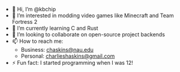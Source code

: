 - 👋 Hi, I’m @kbchip
- 👀 I’m interested in modding video games like Minecraft and Team Fortress 2
- 🌱 I’m currently learning C and Rust
- 💞️ I’m looking to collaborate on open-source project backends
- 📫 How to reach me:
  - Business: chaskins@nau.edu
  - Personal: charlieshaskins@gmail.com 
- ⚡ Fun fact: I started programming when I was 12!
